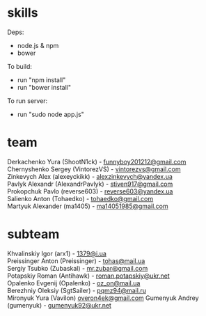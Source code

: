 skills
======
Deps:

* node.js & npm
* bower

To build:

* run "npm install"
* run "bower install"

To run server:

* run "sudo node app.js"

team
====
Derkachenko Yura (ShootN1ck) - funnyboy201212@gmail.com  
Chernyshenko Sergey (VintorezVS) - vintorezvs@gmail.com  
Zinkevych Alex (alexeyckikk) - alexzinkevych@yandex.ua  
Pavlyk Alexandr (AlexandrPavlyk) - stiven917@gmail.com  
Prokopchuk Pavlo (reverse603) - reverse603@yandex.ua  
Salienko Anton (Tohaedko) - tohaedko@gmail.com  
Martyuk Alexander (ma1405) - ma14051985@gmail.com  

subteam
====  
Khvalinskiy Igor (arx1) - 1379@i.ua  
Preissinger Anton (Preissinger) - tohas@mail.ua  
Sergiy Tsubko (Zubaskal) - mr.zubar@gmail.com  
Potapskiy Roman (Antihawk) - roman.potapskiy@ukr.net  
Opalenko Evgenij (Opalenko) - oz_on@mail.ua  
Berezhniy Oleksiy (SgtSailer) - pqmz94@mail.ru  
Mironyuk Yura (Vavilon) overon4ek@gmail.com
Gumenyuk Andrey (gumenyuk) - gumenyuk92@ukr.net
